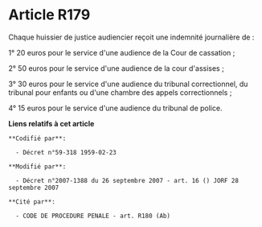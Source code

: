 # Article R179

Chaque huissier de justice audiencier reçoit une indemnité journalière de :

1° 20 euros pour le service d'une audience de la Cour de cassation ;

2° 50 euros pour le service d'une audience de la cour d'assises ;

3° 30 euros pour le service d'une audience du tribunal correctionnel, du tribunal pour enfants ou d'une chambre des appels
correctionnels ;

4° 15 euros pour le service d'une audience du tribunal de police.

**Liens relatifs à cet article**

	**Codifié par**:

	  - Décret n°59-318 1959-02-23

	**Modifié par**:

	  - Décret n°2007-1388 du 26 septembre 2007 - art. 16 () JORF 28 septembre 2007

	**Cité par**:

	  - CODE DE PROCEDURE PENALE - art. R180 (Ab)
